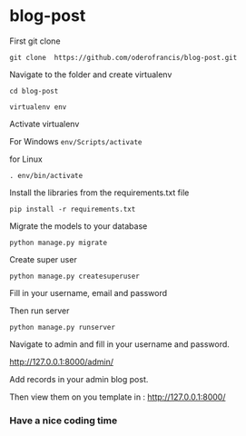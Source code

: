 # blog-post

First git clone 

`git clone  https://github.com/oderofrancis/blog-post.git`

Navigate to the folder and create virtualenv

`cd blog-post`

`virtualenv env`

Activate virtualenv

For Windows 
`env/Scripts/activate`

for Linux

`. env/bin/activate`

Install the libraries from the requirements.txt file

`pip install -r requirements.txt`

Migrate the models to your database

`python manage.py migrate`

Create super user

`python manage.py createsuperuser`

Fill in your username, email and password

Then run server

`python manage.py runserver`

Navigate to admin and fill in your username and password.

http://127.0.0.1:8000/admin/

Add records in your admin blog post.

Then view them on you template in : http://127.0.0.1:8000/

### Have a nice coding time

